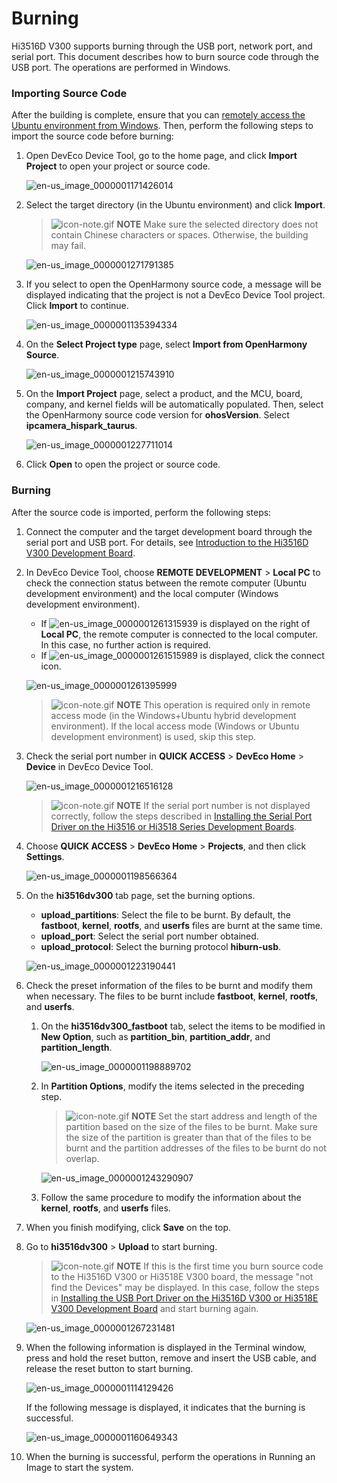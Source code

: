 # Burning


Hi3516D V300 supports burning through the USB port, network port, and serial port. This document describes how to burn source code through the USB port. The operations are performed in Windows.


### Importing Source Code

After the building is complete, ensure that you can [remotely access the Ubuntu environment from Windows](../quick-start/quickstart-lite-env-setup.md). Then, perform the following steps to import the source code before burning:

1. Open DevEco Device Tool, go to the home page, and click **Import Project** to open your project or source code.

   ![en-us_image_0000001171426014](figures/en-us_image_0000001171426014.png)

2. Select the target directory (in the Ubuntu environment) and click **Import**.

   > ![icon-note.gif](public_sys-resources/icon-note.gif) **NOTE**
   > Make sure the selected directory does not contain Chinese characters or spaces. Otherwise, the building may fail.

   ![en-us_image_0000001271791385](figures/en-us_image_0000001271791385.png)

3. If you select to open the OpenHarmony source code, a message will be displayed indicating that the project is not a DevEco Device Tool project. Click **Import** to continue.

   ![en-us_image_0000001135394334](figures/en-us_image_0000001135394334.png)

4. On the **Select Project type** page, select **Import from OpenHarmony Source**.

   ![en-us_image_0000001215743910](figures/en-us_image_0000001215743910.png)

5. On the **Import Project** page, select a product, and the MCU, board, company, and kernel fields will be automatically populated. Then, select the OpenHarmony source code version for **ohosVersion**. Select **ipcamera_hispark_taurus**.

   ![en-us_image_0000001227711014](figures/en-us_image_0000001227711014.png)

6. Click **Open** to open the project or source code.


### Burning

After the source code is imported, perform the following steps:

1. Connect the computer and the target development board through the serial port and USB port. For details, see [Introduction to the Hi3516D V300 Development Board](https://gitee.com/openharmony/docs/blob/master/en/device-dev/quick-start/quickstart-lite-introduction-hi3516.md).

2. In DevEco Device Tool, choose **REMOTE DEVELOPMENT** > **Local PC** to check the connection status between the remote computer (Ubuntu development environment) and the local computer (Windows development environment).

   - If ![en-us_image_0000001261315939](figures/en-us_image_0000001261315939.png) is displayed on the right of **Local PC**, the remote computer is connected to the local computer. In this case, no further action is required.
   - If ![en-us_image_0000001261515989](figures/en-us_image_0000001261515989.png) is displayed, click the connect icon.

   ![en-us_image_0000001261395999](figures/en-us_image_0000001261395999.png)

   > ![icon-note.gif](public_sys-resources/icon-note.gif) **NOTE**
   > This operation is required only in remote access mode (in the Windows+Ubuntu hybrid development environment). If the local access mode (Windows or Ubuntu development environment) is used, skip this step.

3. Check the serial port number in **QUICK ACCESS** > **DevEco Home** > **Device** in DevEco Device Tool.

   ![en-us_image_0000001216516128](figures/en-us_image_0000001216516128.png)

   > ![icon-note.gif](public_sys-resources/icon-note.gif) **NOTE**
   > If the serial port number is not displayed correctly, follow the steps described in [Installing the Serial Port Driver on the Hi3516 or Hi3518 Series Development Boards](https://device.harmonyos.com/en/docs/documentation/guide/hi3516_hi3518-drivers-0000001050743695).

4. Choose **QUICK ACCESS** > **DevEco Home** > **Projects**, and then click **Settings**.

   ![en-us_image_0000001198566364](figures/en-us_image_0000001198566364.png)

5. On the **hi3516dv300** tab page, set the burning options.

   - **upload_partitions**: Select the file to be burnt. By default, the **fastboot**, **kernel**, **rootfs**, and **userfs** files are burnt at the same time.
   - **upload_port**: Select the serial port number obtained.
   - **upload_protocol**: Select the burning protocol **hiburn-usb**.

   ![en-us_image_0000001223190441](figures/en-us_image_0000001223190441.png)

6. Check the preset information of the files to be burnt and modify them when necessary. The files to be burnt include **fastboot**, **kernel**, **rootfs**, and **userfs**.

   1. On the **hi3516dv300_fastboot** tab, select the items to be modified in **New Option**, such as **partition_bin**, **partition_addr**, and **partition_length**.

       ![en-us_image_0000001198889702](figures/en-us_image_0000001198889702.png)

   2. In **Partition Options**, modify the items selected in the preceding step.

       > ![icon-note.gif](public_sys-resources/icon-note.gif) **NOTE**
       > Set the start address and length of the partition based on the size of the files to be burnt. Make sure the size of the partition is greater than that of the files to be burnt and the partition addresses of the files to be burnt do not overlap.

       ![en-us_image_0000001243290907](figures/en-us_image_0000001243290907.png)

   3. Follow the same procedure to modify the information about the **kernel**, **rootfs**, and **userfs** files.

7. When you finish modifying, click **Save** on the top.

8. Go to **hi3516dv300** > **Upload** to start burning.

   > ![icon-note.gif](public_sys-resources/icon-note.gif) **NOTE**
   > If this is the first time you burn source code to the Hi3516D V300 or Hi3518E V300 board, the message "not find the Devices" may be displayed. In this case, follow the steps in [Installing the USB Port Driver on the Hi3516D V300 or Hi3518E V300 Development Board](https://device.harmonyos.com/en/docs/documentation/guide/usb_driver-0000001058690393) and start burning again.

   ![en-us_image_0000001267231481](figures/en-us_image_0000001267231481.png)

9. When the following information is displayed in the Terminal window, press and hold the reset button, remove and insert the USB cable, and release the reset button to start burning.

   ![en-us_image_0000001114129426](figures/en-us_image_0000001114129426.png)

   If the following message is displayed, it indicates that the burning is successful.

   ![en-us_image_0000001160649343](figures/en-us_image_0000001160649343.png)

10. When the burning is successful, perform the operations in Running an Image to start the system.
